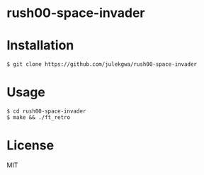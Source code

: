 # rush00-space-invader

# Installation
```
$ git clone https://github.com/julekgwa/rush00-space-invader
```

# Usage
```
$ cd rush00-space-invader
$ make && ./ft_retro

```
# License
MIT
